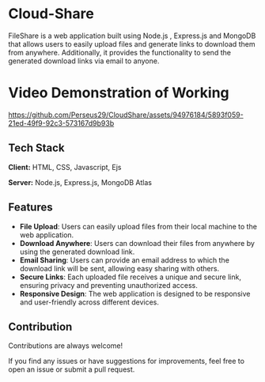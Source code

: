 # Cloud-Share
FileShare is a web application built using Node.js , Express.js and MongoDB that allows users to easily upload files and generate links to download them from anywhere. Additionally, it provides the functionality to send the generated download links via email to anyone.

# Video Demonstration of Working

https://github.com/Perseus29/CloudShare/assets/94976184/5893f059-21ed-49f9-92c3-573167d9b93b


## Tech Stack

**Client:** HTML, CSS, Javascript, Ejs

**Server:** Node.js, Express.js, MongoDB Atlas

## Features
- **File Upload**: Users can easily upload files from their local machine to the web application.
- **Download Anywhere**: Users can download their files from anywhere by using the generated download link.
- **Email Sharing**: Users can provide an email address to which the download link will be sent, allowing easy sharing with others.
- **Secure Links**: Each uploaded file receives a unique and secure link, ensuring privacy and preventing unauthorized access.
- **Responsive Design**: The web application is designed to be responsive and user-friendly across different devices.


## Contribution

Contributions are always welcome!

If you find any issues or have suggestions for improvements, feel free to open an issue or submit a pull request.
